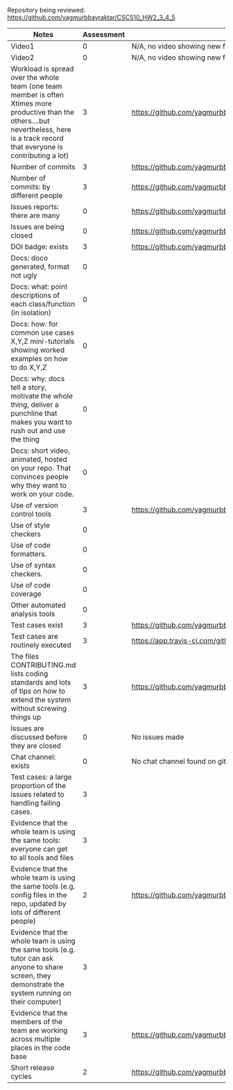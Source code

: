 Repository being reviewed: https://github.com/yagmurbbayraktar/CSC510_HW2_3_4_5

| Notes | Assessment | Evidence |
| ----- | ------ | --------- |
| Video1 | 0 | N/A, no video showing new functionality. | 
| Video2 | 0 | N/A, no video showing new functionality. | 
| Workload is spread over the whole team (one team member is often Xtimes more productive than the others....but nevertheless, here is a track record that everyone is contributing a lot) | 3 | https://github.com/yagmurbbayraktar/CSC510_HW2_3_4_5/graphs/contributors |
| Number of commits | 3 | https://github.com/yagmurbbayraktar/CSC510_HW2_3_4_5/commits/main |
| Number of commits: by different people | 3 | https://github.com/yagmurbbayraktar/CSC510_HW2_3_4_5/commits/main |
| Issues reports: there are many | 0 | https://github.com/yagmurbbayraktar/CSC510_HW2_3_4_5/issues |
| Issues are being closed | 0 | https://github.com/yagmurbbayraktar/CSC510_HW2_3_4_5/issues |
| DOI badge: exists | 3 | https://github.com/yagmurbbayraktar/CSC510_HW2_3_4_5/blob/main/README.md |
| Docs: doco generated, format not ugly | 0 |  |
| Docs: what: point descriptions of each class/function (in isolation) | 0 |  |
| Docs: how: for common use cases X,Y,Z mini-tutorials showing worked examples on how to do X,Y,Z | 0 |  |
| Docs: why: docs tell a story, motivate the whole thing, deliver a punchline that makes you want to rush out and use the thing | 0 |  |
| Docs: short video, animated, hosted on your repo. That convinces people why they want to work on your code. | 0 |  |
| Use of version control tools | 3 | https://github.com/yagmurbbayraktar/CSC510_HW2_3_4_5/commits/main |
| Use of style checkers | 0 |  |
| Use of code formatters. | 0 |  |
| Use of syntax checkers. | 0 |  |
| Use of code coverage | 0 |  |
| Other automated analysis tools | 0 |  |
| Test cases exist | 3 | https://github.com/yagmurbbayraktar/CSC510_HW2_3_4_5/tree/main/test |
| Test cases are routinely executed | 3 | https://app.travis-ci.com/github/wangz35/CSC-510-HW1 |
| The files CONTRIBUTING.md lists coding standards and lots of tips on how to extend the system without screwing things up | 3 | https://github.com/yagmurbbayraktar/CSC510_HW2_3_4_5/blob/main/CONTRIBUTING.md |
| Issues are discussed before they are closed | 0 | No issues made |
| Chat channel: exists | 0 | No chat channel found on github |
| Test cases: a large proportion of the issues related to handling failing cases. | 3 |  |
| Evidence that the whole team is using the same tools: everyone can get to all tools and files | 3 |  |
| Evidence that the whole team is using the same tools (e.g. config files in the repo, updated by lots of different people) | 2 | https://github.com/yagmurbbayraktar/CSC510_HW2_3_4_5/blob/main/requirement.txt |
| Evidence that the whole team is using the same tools (e.g. tutor can ask anyone to share screen, they demonstrate the system running on their computer) | 3 |  |
| Evidence that the members of the team are working across multiple places in the code base | 3 | https://github.com/yagmurbbayraktar/CSC510_HW2_3_4_5/commits/main |
| Short release cycles | 2 | https://github.com/yagmurbbayraktar/CSC510_HW2_3_4_5/releases/tag/v1.0 |
